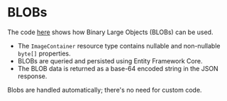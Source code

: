 # BLOBs

The code [here](https://github.com/json-api-dotnet/JsonApiDotNetCore/tree/master/test/JsonApiDotNetCoreTests/IntegrationTests/Blobs) shows how Binary Large Objects (BLOBs) can be used.

- The `ImageContainer` resource type contains nullable and non-nullable `byte[]` properties.
- BLOBs are queried and persisted using Entity Framework Core.
- The BLOB data is returned as a base-64 encoded string in the JSON response.

Blobs are handled automatically; there's no need for custom code.
